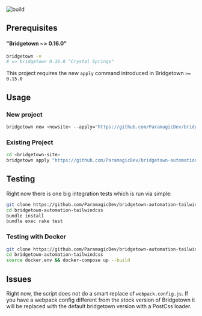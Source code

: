 ![build](https://github.com/ParamagicDev/bridgetown-automation-tailwindcss/workflows/build/badge.svg)

## Prerequisites

#### "Bridgetown ~> 0.16.0"

```bash
bridgetown -v
# => bridgetown 0.16.0 "Crystal Springs"
```

This project requires the new `apply` command introduced in Bridgetown
`>= 0.15.0` 

## Usage

### New project

```bash
bridgetown new <newsite> --apply="https://github.com/ParamagicDev/bridgetown-automation-tailwindcss"
```

### Existing Project

```bash
cd <bridgetown-site>
bridgetown apply "https://github.com/ParamagicDev/bridgetown-automation-tailwindcss"
```

## Testing

Right now there is one big integration tests which is run via simple:

```bash
git clone https://github.com/ParamagicDev/bridgetown-automation-tailwindcss/
cd bridgetown-automation-tailwindcss
bundle install
bundle exec rake test
```

### Testing with Docker

```bash
git clone https://github.com/ParamagicDev/bridgetown-automation-tailwindcss/
cd bridgetown-automation-tailwindcss
source docker.env && docker-compose up --build
```

## Issues

Right now, the script does not do a smart replace of
`webpack.config.js`. If you have a webpack config different from the
stock version of Bridgetown it will be replaced with the default
bridgetown version with a PostCss loader.
